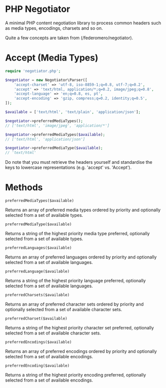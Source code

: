 PHP Negotiator
==============

A minimal PHP content negotiation library to process common headers such as media types, encodings, charsets and so on.

Quite a few concepts are taken from (/federomero/negotiator).

Accept (Media Types)
==============

```php
require 'negotiator.php';

$negotiator = new Negotiator\Parser([
	'accept-charset' => 'utf-8, iso-8859-1;q=0.8, utf-7;q=0.2',
	'accept' => 'text/html, application/*;q=0.2, image/jpeg;q=0.8',
	'accept-language' => 'en;q=0.8, es, pt',
	'accept-encoding' => 'gzip, compress;q=0.2, identity;q=0.5',
]);

$available = ['text/html', 'text/plain', 'application/json'];

$negotiator->preferredMediaTypes();
// ['text/html', 'image/jpeg', 'application/*']

$negotiator->preferredMediaTypes($available);
// ['text/html', 'application/json']

$negotiator->preferredMediaType($available);
// 'text/html'

```

Do note that you must retrieve the headers yourself and standardise the keys to lowercase representations (e.g. 'accept' vs. 'Accept').

Methods
==============

`preferredMediaTypes($available)`

Returns an array of preferred media types ordered by priority and optionally selected from a set of available types.

`preferredMediaType($available)`

Returns a string of the highest priority media type preferred, optionally selected from a set of available types.

`preferredLanguages($available)`

Returns an array of preferred languages ordered by priority and optionally selected from a set of available languages.

`preferredLanguage($available)`

Returns a string of the highest priority language preferred, optionally selected from a set of available languages.

`preferredCharsets($available)`

Returns an array of preferred character sets ordered by priority and optionally selected from a set of available character sets.

`preferredCharset($available)`

Returns a string of the highest priority character set preferred, optionally selected from a set of available character sets.

`preferredEncodings($available)`

Returns an array of preferred encodings ordered by priority and optionally selected from a set of available encodings.

`preferredEncoding($available)`

Returns a string of the highest priority encoding preferred, optionally selected from a set of available encodings.
